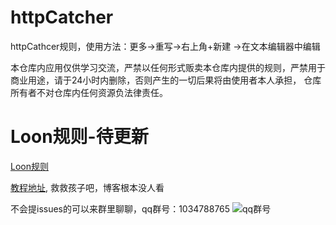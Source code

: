 # httpCatcher
httpCathcer规则，使用方法：更多->重写->右上角+新建 ->在文本编辑器中编辑

本仓库内应用仅供学习交流，严禁以任何形式贩卖本仓库内提供的规则，严禁用于商业用途，请于24小时内删除，否则产生的一切后果将由使用者本人承担， 仓库所有者不对仓库内任何资源负法律责任。

# Loon规则-待更新
[Loon规则](https://github.com/yukerui/Loon-rules)

[教程地址](https://blog.930113.xyz), 救救孩子吧，博客根本没人看

不会提issues的可以来群里聊聊，qq群号：1034788765
![qq群号](https://s1.ax1x.com/2020/05/16/Yyo0vd.jpg)
